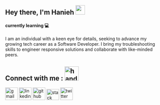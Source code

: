 
<h2 align="30px">Hey there, I'm Hanieh <img src="https://media.giphy.com/media/hvRJCLFzcasrR4ia7z/giphy.gif" width="30"> </h2> 

<h4> currently learning 💻</h4>
I am an individual with a keen eye for details, seeking to advance my growing tech career as a Software Developer. I bring my troubleshooting skills to engineer responsive solutions and collaborate with like-minded peers.

##  Connect with me : <img src="gifs/handshake.gif" alt="hand shake" width="45px"/>
[<img src="https://img.icons8.com/doodle/344/gmail.png" alt="gmail" width="40px"/>](sadegh221har@gmail.com)
[<img src="https://img.icons8.com/doodle/40/000000/linkedin--v2.png" alt="linkedin" width="40px"/>](https://www.linkedin.com/in/hanieh-sadeghi-750a9023a/)
[<img src="https://img.icons8.com/doodle/40/000000/github--v1.png" alt="github" width="40px"/>](https://github.com/Hanieh-Sadeghi)
[<img src="https://img.icons8.com/external-tal-revivo-color-tal-revivo/2x/external-stack-overflow-is-a-question-and-answer-site-for-professional-logo-color-tal-revivo.png" alt="stack over flow" width="40px" height="35px"/>](https://stackoverflow.com/users/19121764/hanieh-sadeghi)
[<img src="https://img.icons8.com/doodle/1x/twitter-squared--v2.png" alt="twitter" width="40px"/>](https://twitter.com/sadeghiiw_)





<!---
Haniehsadeghi/haniehsadeghi is a ✨ special ✨ repository because its `README.md` (this file) appears on your GitHub profile.
You can click the Preview link to take a look at your changes.
--->

